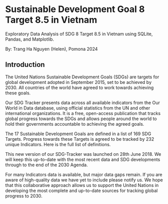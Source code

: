 # Sustainable Development Goal 8 Target 8.5 in Vietnam

Exploratory Data Analysis of SDG 8 Target 8.5 in Vietnam using SQLite, Pandas, and Matplotlib.

By: Trang Ha Nguyen (Helen), Pomona 2024

## Introduction

The United Nations Sustainable Development Goals (SDGs) are targets for global development adopted in September 2015, set to be achieved by 2030. All countries of the world have agreed to work towards achieving these goals.

Our SDG Tracker presents data across all available indicators from the Our World in Data database, using official statistics from the UN and other international organizations. It is a free, open-access publication that tracks global progress towards the SDGs and allows people around the world to hold their governments accountable to achieving the agreed goals.

The 17 Sustainable Development Goals are defined in a list of 169 SDG Targets. Progress towards these Targets is agreed to be tracked by 232 unique Indicators. Here is the full list of definitions.

This new version of our SDG-Tracker was launched on 28th June 2018. We will keep this up-to-date with the most recent data and SDG developments through to the end of the 2030 Agenda.

For many Indicators data is available, but major data gaps remain. If you are aware of high-quality data we have yet to include please notify us. We hope that this collaborative approach allows us to support the United Nations in developing the most complete and up-to-date sources for tracking global progress to 2030.
